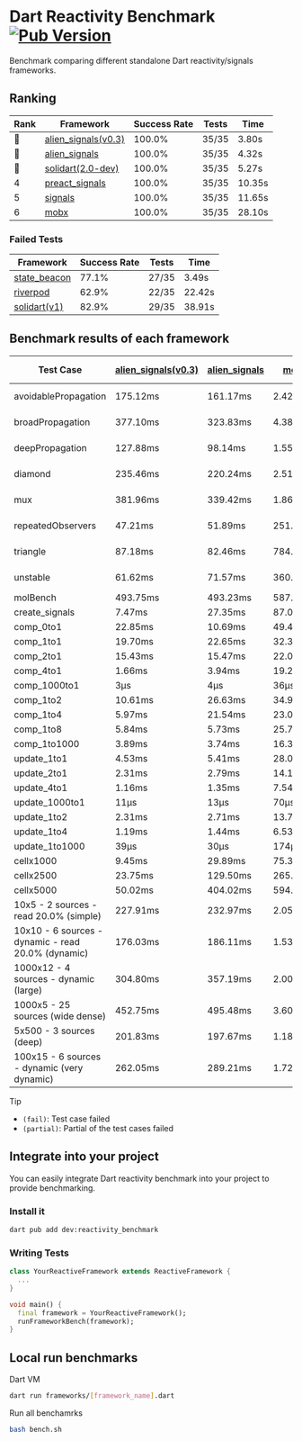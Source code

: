 # Dart Reactivity Benchmark [![Pub Version](https://img.shields.io/pub/v/reactivity_benchmark)](https://pub.dev/packages/reactivity_benchmark)

Benchmark comparing different standalone Dart reactivity/signals frameworks.

## Ranking

<!-- ranking start -->
| Rank | Framework | Success Rate | Tests | Time |
|------|-----------|--------------|-------|------|
| 🥇 | [alien_signals(v0.3)](https://github.com/medz/alien-signals-dart) | 100.0% | 35/35 | 3.80s |
| 🥈 | [alien_signals](https://github.com/medz/alien-signals-dart) | 100.0% | 35/35 | 4.32s |
| 🥉 | [solidart(2.0-dev)](https://github.com/nank1ro/solidart/tree/dev) | 100.0% | 35/35 | 5.27s |
| 4 | [preact_signals](https://pub.dev/packages/preact_signals) | 100.0% | 35/35 | 10.35s |
| 5 | [signals](https://github.com/rodydavis/signals.dart) | 100.0% | 35/35 | 11.65s |
| 6 | [mobx](https://github.com/mobxjs/mobx.dart) | 100.0% | 35/35 | 28.10s |

<!-- ranking end -->

### **Failed Tests**

<!-- fail start -->
| Framework | Success Rate | Tests | Time |
|-----------|--------------|-------|------|
| [state_beacon](https://github.com/jinyus/dart_beacon) | 77.1% | 27/35 | 3.49s |
| [riverpod](https://github.com/rrousselGit/riverpod) | 62.9% | 22/35 | 22.42s |
| [solidart(v1)](https://github.com/nank1ro/solidart) | 82.9% | 29/35 | 38.91s |

<!-- fail end -->

## Benchmark results of each framework

<!-- test-case start -->
| Test Case | [alien_signals(v0.3)](https://github.com/medz/alien-signals-dart) | [alien_signals](https://github.com/medz/alien-signals-dart) | [mobx](https://github.com/mobxjs/mobx.dart) | [preact_signals](https://pub.dev/packages/preact_signals) | [riverpod](https://github.com/rrousselGit/riverpod) | [signals](https://github.com/rodydavis/signals.dart) | [solidart(2.0-dev)](https://github.com/nank1ro/solidart/tree/dev) | [solidart(v1)](https://github.com/nank1ro/solidart) | [state_beacon](https://github.com/jinyus/dart_beacon) |
|---|---|---|---|---|---|---|---|---|---|
| avoidablePropagation | 175.12ms | 161.17ms | 2.42s | 201.62ms | 1.35s | 211.46ms | 267.76ms | 2.11s | 164.13ms (fail) |
| broadPropagation | 377.10ms | 323.83ms | 4.38s | 449.44ms | 79.78ms (fail) | 458.08ms | 502.17ms | 5.32s | 6.21ms (fail) |
| deepPropagation | 127.88ms | 98.14ms | 1.55s | 175.05ms | 1.90s (fail) | 176.91ms | 170.60ms | 1.96s | 139.67ms (fail) |
| diamond | 235.46ms | 220.24ms | 2.51s | 279.02ms | 2.51s (fail) | 275.68ms | 347.17ms | 3.38s | 183.43ms (fail) |
| mux | 381.96ms | 339.42ms | 1.86s | 401.90ms | 581.71ms (fail) | 444.82ms | 443.93ms | 1.98s | 197.97ms (fail) |
| repeatedObservers | 47.21ms | 51.89ms | 251.37ms | 39.88ms | 385.39ms (fail) | 44.70ms | 81.12ms | 216.83ms | 52.59ms (fail) |
| triangle | 87.18ms | 82.46ms | 784.42ms | 99.70ms | 969.85ms (fail) | 98.78ms | 118.99ms | 1.11s | 76.55ms (fail) |
| unstable | 61.62ms | 71.57ms | 360.39ms | 70.99ms | 609.40ms (fail) | 79.69ms | 97.03ms | 343.11ms | 335.76ms (fail) |
| molBench | 493.75ms | 493.23ms | 587.61ms | 486.40ms | 11.07ms | 486.93ms | 494.94ms | 1.71s | 945μs |
| create_signals | 7.47ms | 27.35ms | 87.05ms | 5.19ms | 23.00ms | 25.94ms | 59.80ms | 90.44ms | 64.43ms |
| comp_0to1 | 22.85ms | 10.69ms | 49.49ms | 17.73ms | 13.47ms | 11.97ms | 27.55ms | 35.68ms | 57.55ms |
| comp_1to1 | 19.70ms | 22.65ms | 32.31ms | 14.31ms | 22.89ms | 20.60ms | 49.92ms | 41.74ms | 58.67ms |
| comp_2to1 | 15.43ms | 15.47ms | 22.04ms | 17.14ms | 24.57ms | 8.80ms | 37.48ms | 25.59ms | 43.66ms |
| comp_4to1 | 1.66ms | 3.94ms | 19.26ms | 17.53ms | 4.57ms | 1.96ms | 11.99ms | 25.97ms | 18.16ms |
| comp_1000to1 | 3μs | 4μs | 36μs | 4μs | 3μs | 5μs | 17μs | 3.03ms | 41μs |
| comp_1to2 | 10.61ms | 26.63ms | 34.97ms | 20.80ms | 10.27ms | 16.20ms | 30.43ms | 21.02ms | 46.40ms |
| comp_1to4 | 5.97ms | 21.54ms | 23.08ms | 30.90ms | 22.71ms | 10.66ms | 22.07ms | 24.28ms | 47.42ms |
| comp_1to8 | 5.84ms | 5.73ms | 25.70ms | 5.31ms | 5.15ms | 6.72ms | 25.72ms | 19.16ms | 43.63ms |
| comp_1to1000 | 3.89ms | 3.74ms | 16.36ms | 5.64ms | 4.10ms | 4.25ms | 16.81ms | 17.28ms | 38.82ms |
| update_1to1 | 4.53ms | 5.41ms | 28.00ms | 8.63ms | 85.50ms | 8.87ms | 15.95ms | 43.39ms | 5.68ms |
| update_2to1 | 2.31ms | 2.79ms | 14.11ms | 4.37ms | 42.37ms | 4.49ms | 7.80ms | 21.37ms | 2.83ms |
| update_4to1 | 1.16ms | 1.35ms | 7.54ms | 2.21ms | 20.06ms | 2.27ms | 4.00ms | 10.79ms | 1.44ms |
| update_1000to1 | 11μs | 13μs | 70μs | 22μs | 177μs | 22μs | 40μs | 117μs | 14μs |
| update_1to2 | 2.31ms | 2.71ms | 13.78ms | 4.33ms | 42.16ms | 4.47ms | 8.02ms | 21.09ms | 2.83ms |
| update_1to4 | 1.19ms | 1.44ms | 6.53ms | 2.19ms | 20.44ms | 2.33ms | 3.98ms | 10.97ms | 1.44ms |
| update_1to1000 | 39μs | 30μs | 174μs | 917μs | 114μs | 42μs | 170μs | 212μs | 382μs |
| cellx1000 | 9.45ms | 29.89ms | 75.34ms | 11.19ms | N/A | 9.55ms | 12.08ms | 159.79ms | 5.26ms |
| cellx2500 | 23.75ms | 129.50ms | 265.56ms | 34.80ms | N/A | 33.05ms | 34.75ms | 501.44ms | 28.94ms |
| cellx5000 | 50.02ms | 404.02ms | 594.95ms | 90.68ms | N/A | 68.69ms | 80.05ms | 1.14s | 85.73ms |
| 10x5 - 2 sources - read 20.0% (simple) | 227.91ms | 232.97ms | 2.05s | 441.41ms | 2.13s | 521.87ms | 354.58ms | 2.56s (partial) | 246.90ms |
| 10x10 - 6 sources - dynamic - read 20.0% (dynamic) | 176.03ms | 186.11ms | 1.53s | 266.88ms | 1.44s (partial) | 285.34ms | 241.98ms | 2.32s (partial) | 204.12ms |
| 1000x12 - 4 sources - dynamic (large) | 304.80ms | 357.19ms | 2.00s | 3.74s | 2.48s (partial) | 4.02s | 472.13ms | 3.98s (partial) | 355.97ms |
| 1000x5 - 25 sources (wide dense) | 452.75ms | 495.48ms | 3.60s | 2.72s | 4.26s | 3.59s | 593.51ms | 5.01s (partial) | 500.02ms |
| 5x500 - 3 sources (deep) | 201.83ms | 197.67ms | 1.18s | 231.96ms | 1.64s | 227.37ms | 254.00ms | 1.96s (partial) | 208.21ms |
| 100x15 - 6 sources - dynamic (very dynamic) | 262.05ms | 289.21ms | 1.72s | 447.94ms | 1.73s (partial) | 483.37ms | 383.89ms | 2.73s (partial) | 261.16ms |

<!-- test-case end -->

> [!TIP]
> - `(fail)`: Test case failed
> - `(partial)`: Partial of the test cases failed

## Integrate into your project

You can easily integrate Dart reactivity benchmark into your project to provide benchmarking.

### Install it

```bash
dart pub add dev:reactivity_benchmark
```

### Writing Tests

```dart
class YourReactiveFramework extends ReactiveFramework {
  ...
}

void main() {
  final framework = YourReactiveFramework();
  runFrameworkBench(framework);
}
```

## Local run benchmarks

Dart VM
```bash
dart run frameworks/[framework_name].dart
```

Run all benchamrks
```bash
bash bench.sh
```
